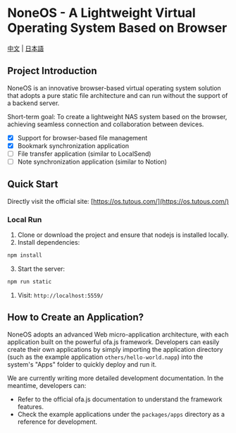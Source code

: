 # NoneOS - A Lightweight Virtual Operating System Based on Browser

[中文](./md/README_CN.md) | [日本語](./md/README_JP.md)

## Project Introduction

NoneOS is an innovative browser-based virtual operating system solution that adopts a pure static file architecture and can run without the support of a backend server.

Short-term goal: To create a lightweight NAS system based on the browser, achieving seamless connection and collaboration between devices.

- [x] Support for browser-based file management
- [x] Bookmark synchronization application
- [ ] File transfer application (similar to LocalSend)
- [ ] Note synchronization application (similar to Notion)

## Quick Start

Directly visit the official site: [https://os.tutous.com/](https://os.tutous.com/)

### Local Run
1. Clone or download the project and ensure that nodejs is installed locally.
2. Install dependencies:
```bash
npm install
```
3. Start the server:
```bash
npm run static
```
1. Visit: `http://localhost:5559/`

## How to Create an Application?

NoneOS adopts an advanced Web micro-application architecture, with each application built on the powerful ofa.js framework. Developers can easily create their own applications by simply importing the application directory (such as the example application `others/hello-world.napp`) into the system's "Apps" folder to quickly deploy and run it.

We are currently writing more detailed development documentation. In the meantime, developers can:
- Refer to the official ofa.js documentation to understand the framework features.
- Check the example applications under the `packages/apps` directory as a reference for development.